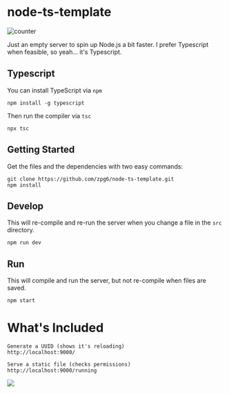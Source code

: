 # node-ts-template

![counter](https://rushter.com/counter.svg)

Just an empty server to spin up Node.js a bit faster.
I prefer Typescript when feasible, so yeah... it's Typescript.

## Typescript

You can install TypeScript via `npm`

```
npm install -g typescript
```

Then run the compiler via `tsc`

```
npx tsc
```

## Getting Started

Get the files and the dependencies with two easy commands:

```
git clone https://github.com/zpg6/node-ts-template.git
npm install
```

## Develop

This will re-compile and re-run the server when you change a file in the `src` directory.

```
npm run dev
```

## Run

This will compile and run the server, but not re-compile when files are saved.

```
npm start
```

# What's Included

```
Generate a UUID (shows it's reloading)
http://localhost:9000/

Serve a static file (checks permissions)
http://localhost:9000/running
```

![](http://zachgrimaldi.com/node-ts-template-demo.png)

